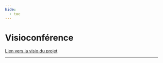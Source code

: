 ```yaml
---
hide:
  - toc
---
```


# Visioconférence

[Lien vers la visio du projet](https://meet.jit.si/soleil-vapeur)


---



<style>
  .md-content__button {
    display: none;
  }
</style>